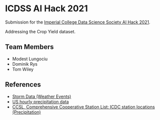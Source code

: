 # ICDSS AI Hack 2021

Submission for the [Imperial College Data Science Society AI Hack 2021](2021.aihack.org).

Addressing the Crop Yield dataset.

## Team Members

- Modest Lungociu
- Dominik Rys
- Tom Wiley

## References
- [Storm Data (Weather Events)](https://www.ncdc.noaa.gov/stormevents/ftp.jsp)
- [US hourly precipitation data](https://www.ncei.noaa.gov/metadata/geoportal/rest/metadata/item/gov.noaa.ncdc:C00313/html)
- [CCSL, Comprehensive Cooperative Station List: ICDC station locations (Precipitation)](https://www.ncdc.noaa.gov/homr/reports)
